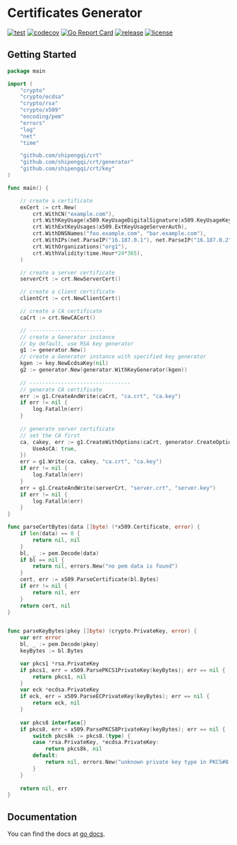 # Certificates Generator

[![test](https://github.com/shipengqi/crt/actions/workflows/test.yaml/badge.svg)](https://github.com/shipengqi/crt/actions/workflows/test.yaml)
[![codecov](https://codecov.io/gh/shipengqi/crt/branch/main/graph/badge.svg?token=SMU4SI304O)](https://codecov.io/gh/shipengqi/crt)
[![Go Report Card](https://goreportcard.com/badge/github.com/shipengqi/crt)](https://goreportcard.com/report/github.com/shipengqi/crt)
[![release](https://img.shields.io/github/release/shipengqi/crt.svg)](https://github.com/shipengqi/crt/releases)
[![license](https://img.shields.io/github/license/shipengqi/crt)](https://github.com/shipengqi/crt/blob/main/LICENSE)

## Getting Started

```go
package main

import (
	"crypto"
	"crypto/ecdsa"
	"crypto/rsa"
	"crypto/x509"
	"encoding/pem"
	"errors"
	"log"
	"net"
	"time"

	"github.com/shipengqi/crt"
	"github.com/shipengqi/crt/generator"
	"github.com/shipengqi/crt/key"
)

func main() {

	// create a certificate
	exCert := crt.New(
		crt.WithCN("example.com"),
		crt.WithKeyUsage(x509.KeyUsageDigitalSignature|x509.KeyUsageKeyEncipherment),
		crt.WithExtKeyUsages(x509.ExtKeyUsageServerAuth),
		crt.WithDNSNames("foo.example.com", "bar.example.com"),
		crt.WithIPs(net.ParseIP("16.187.0.1"), net.ParseIP("16.187.0.2")),
		crt.WithOrganizations("org1"),
		crt.WithValidity(time.Hour*24*365),
	)

	// create a server certificate
	serverCrt := crt.NewServerCert()

	// create a client certificate
	clientCrt := crt.NewClientCert()

	// create a CA certificate
	caCrt := crt.NewCACert()

	// ------------------------
	// create a Generator instance
	// by default, use RSA key generator
	g1 := generator.New()
	// create a Generator instance with specified key generator
	kgen := key.NewEcdsaKey(nil)
	g2 := generator.New(generator.WithKeyGenerator(kgen))
	
	// --------------------------------
	// generate CA certificate
	err := g1.CreateAndWrite(caCrt, "ca.crt", "ca.key")
	if err != nil {
		log.Fatalln(err)
	}
	
	// generate server certificate
	// set the CA first
	ca, cakey, err := g1.CreateWithOptions(caCrt, generator.CreateOptions{
		UseAsCA: true,
	})
	err = g1.Write(ca, cakey, "ca.crt", "ca.key")
	if err != nil {
		log.Fatalln(err)
	}
	err = g1.CreateAndWrite(serverCrt, "server.crt", "server.key")
	if err != nil {
		log.Fatalln(err)
	}
}

func parseCertBytes(data []byte) (*x509.Certificate, error) {
	if len(data) == 0 {
		return nil, nil
	}
	bl, _ := pem.Decode(data)
	if bl == nil {
		return nil, errors.New("no pem data is found")
	}
	cert, err := x509.ParseCertificate(bl.Bytes)
	if err != nil {
		return nil, err
	}
	return cert, nil
}


func parseKeyBytes(pkey []byte) (crypto.PrivateKey, error) {
	var err error
	bl, _ := pem.Decode(pkey)
	keyBytes := bl.Bytes

	var pkcs1 *rsa.PrivateKey
	if pkcs1, err = x509.ParsePKCS1PrivateKey(keyBytes); err == nil {
		return pkcs1, nil
	}
	var eck *ecdsa.PrivateKey
	if eck, err = x509.ParseECPrivateKey(keyBytes); err == nil {
		return eck, nil
	}
	
	var pkcs8 interface{}
	if pkcs8, err = x509.ParsePKCS8PrivateKey(keyBytes); err == nil {
		switch pkcs8k := pkcs8.(type) {
		case *rsa.PrivateKey, *ecdsa.PrivateKey:
			return pkcs8k, nil
		default:
			return nil, errors.New("unknown private key type in PKCS#8 wrapping")
		}
	}
	
	return nil, err
}
```

## Documentation

You can find the docs at [go docs](https://pkg.go.dev/github.com/shipengqi/crt).

